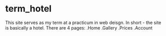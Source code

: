 # term_hotel
This site serves as my term at a practicum in web deisgn.
In short - the site is basically a hotel.
There are 4 pages:
.Home .Gallery .Prices .Account
